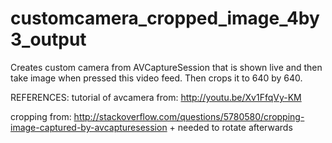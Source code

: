 customcamera_cropped_image_4by3_output
======================================
Creates custom camera from AVCaptureSession that is shown live and then take image when pressed this video feed.
Then crops it to 640 by 640.

REFERENCES:
tutorial of avcamera from:
http://youtu.be/Xv1FfqVy-KM

cropping from:
http://stackoverflow.com/questions/5780580/cropping-image-captured-by-avcapturesession
+
needed to rotate afterwards

